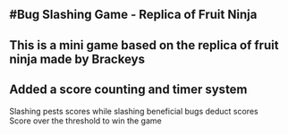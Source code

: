 #Bug Slashing Game - Replica of Fruit Ninja
---
This is a mini game based on the replica of fruit ninja made by Brackeys
---
Added a score counting and timer system
---
Slashing pests scores while slashing beneficial bugs deduct scores  
Score over the threshold to win the game